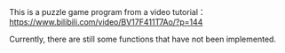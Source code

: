 This is a puzzle game program from a video tutorial：https://www.bilibili.com/video/BV17F411T7Ao/?p=144

Currently, there are still some functions that have not been implemented.